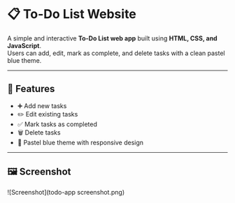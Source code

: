 # 📋 To-Do List Website  

A simple and interactive **To-Do List web app** built using **HTML, CSS, and JavaScript**.  
Users can add, edit, mark as complete, and delete tasks with a clean pastel blue theme.  

---

## 🚀 Features  
- ➕ Add new tasks  
- ✏️ Edit existing tasks  
- ✅ Mark tasks as completed  
- 🗑 Delete tasks  
- 🎨 Pastel blue theme with responsive design  

---

## 🖼️ Screenshot  

![Screenshot](todo-app screenshot.png)
